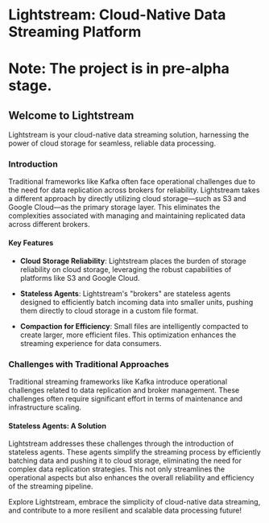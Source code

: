 # Lightstream: Cloud-Native Data Streaming Platform

# Note: The project is in pre-alpha stage.

## Welcome to Lightstream

Lightstream is your cloud-native data streaming solution, harnessing the power of cloud storage for seamless, reliable data processing.

### Introduction

Traditional frameworks like Kafka often face operational challenges due to the need for data replication across brokers for reliability. Lightstream takes a different approach by directly utilizing cloud storage—such as S3 and Google Cloud—as the primary storage layer. This eliminates the complexities associated with managing and maintaining replicated data across different brokers.

#### Key Features

- **Cloud Storage Reliability**: Lightstream places the burden of storage reliability on cloud storage, leveraging the robust capabilities of platforms like S3 and Google Cloud.

- **Stateless Agents**: Lightstream's "brokers" are stateless agents designed to efficiently batch incoming data into smaller units, pushing them directly to cloud storage in a custom file format.

- **Compaction for Efficiency**: Small files are intelligently compacted to create larger, more efficient files. This optimization enhances the streaming experience for data consumers.

### Challenges with Traditional Approaches

Traditional streaming frameworks like Kafka introduce operational challenges related to data replication and broker management. These challenges often require significant effort in terms of maintenance and infrastructure scaling.

#### Stateless Agents: A Solution

Lightstream addresses these challenges through the introduction of stateless agents. These agents simplify the streaming process by efficiently batching data and pushing it to cloud storage, eliminating the need for complex data replication strategies. This not only streamlines the operational aspects but also enhances the overall reliability and efficiency of the streaming pipeline.

Explore Lightstream, embrace the simplicity of cloud-native data streaming, and contribute to a more resilient and scalable data processing future!
